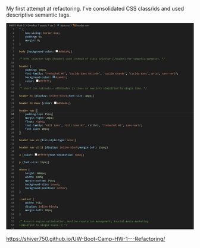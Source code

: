My first attempt at refactoring. I've consolidated CSS class/ids and used descriptive semantic tags.

![Screenshot](Capture.PNG "Cleaned up CSS")

https://shiver750.github.io/UW-Boot-Camp-HW-1---Refactoring/
